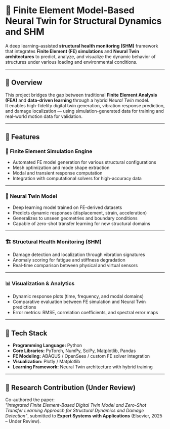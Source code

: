 # 🧠 Finite Element Model-Based Neural Twin for Structural Dynamics and SHM

A deep learning–assisted **structural health monitoring (SHM)** framework that integrates **Finite Element (FE) simulations** and **Neural Twin architectures** to predict, analyze, and visualize the dynamic behavior of structures under various loading and environmental conditions.

---

## 📘 Overview

This project bridges the gap between traditional **Finite Element Analysis (FEA)** and **data-driven learning** through a hybrid *Neural Twin* model.  
It enables high-fidelity digital twin generation, vibration response prediction, and damage localization — using simulation-generated data for training and real-world motion data for validation.

---

## 🚀 Features

### 🧩 Finite Element Simulation Engine
- Automated FE model generation for various structural configurations  
- Mesh optimization and mode shape extraction  
- Modal and transient response computation  
- Integration with computational solvers for high-accuracy data  

---

### 🧠 Neural Twin Model
- Deep learning model trained on FE-derived datasets  
- Predicts dynamic responses (displacement, strain, acceleration)  
- Generalizes to unseen geometries and boundary conditions  
- Capable of zero-shot transfer learning for new structural domains  

---

### 🏗️ Structural Health Monitoring (SHM)
- Damage detection and localization through vibration signatures  
- Anomaly scoring for fatigue and stiffness degradation  
- Real-time comparison between physical and virtual sensors  

---

### 📊 Visualization & Analytics
- Dynamic response plots (time, frequency, and modal domains)  
- Comparative evaluation between FE simulation and Neural Twin predictions  
- Error metrics: RMSE, correlation coefficients, and spectral error maps  

---

## 🧰 Tech Stack

- **Programming Language:** Python  
- **Core Libraries:** PyTorch, NumPy, SciPy, Matplotlib, Pandas  
- **FE Modeling:** ABAQUS / OpenSees / custom FE solver integration  
- **Visualization:** Plotly / Matplotlib  
- **Learning Framework:** Neural Twin architecture with hybrid training  

---
## 🧾 Research Contribution (Under Review)

Co-authored the paper:  
*"Integrated Finite Element-Based Digital Twin Model and Zero-Shot Transfer Learning Approach for Structural Dynamics and Damage Detection"*, submitted to **Expert Systems with Applications** (Elsevier, 2025 – Under Review).
